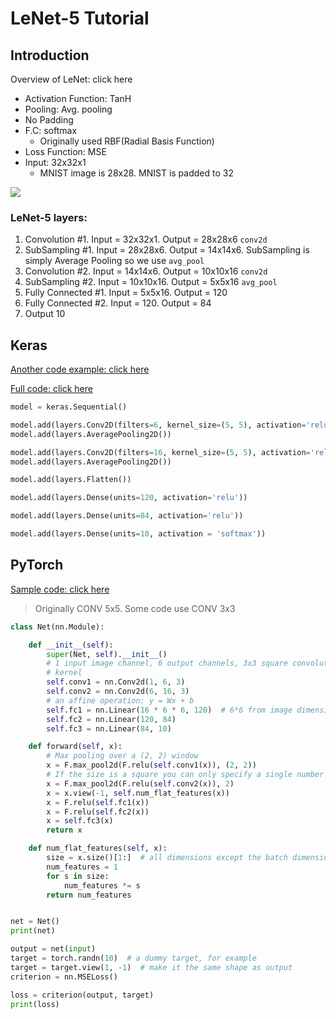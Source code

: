 # LeNet-5 Tutorial

## Introduction

Overview of LeNet: click here

* Activation Function: TanH
* Pooling: Avg. pooling
* No Padding
* F.C: softmax
  * Originally used RBF\(Radial Basis Function\)
* Loss Function: MSE 
* Input: 32x32x1
  * MNIST image is 28x28.  MNIST is padded to 32

![](https://github.com/ykkimhgu/DLIP_doc/tree/3298e5d2a4b6369e5cef7973dd93eef44ca7addf/.gitbook/assets/image%20%28231%29.png)

### LeNet-5 layers: <a id="d723"></a>

1. Convolution \#1. Input = 32x32x1. Output = 28x28x6 `conv2d`
2. SubSampling \#1. Input = 28x28x6. Output = 14x14x6. SubSampling is simply Average Pooling so we use `avg_pool`
3. Convolution \#2. Input = 14x14x6. Output = 10x10x16 `conv2d`
4. SubSampling \#2. Input = 10x10x16. Output = 5x5x16 `avg_pool`
5. Fully Connected \#1. Input = 5x5x16. Output = 120
6. Fully Connected \#2. Input = 120. Output = 84
7. Output 10

## Keras

[Another code example: click here](https://www.pyimagesearch.com/2016/08/01/lenet-convolutional-neural-network-in-python/)

[Full code: click here](https://colab.research.google.com/drive/18FSrS80KtvRW5-bedEQ3HwDKelbNfUSy#scrollTo=5zp3oRg6lP0d)

```python
model = keras.Sequential()

model.add(layers.Conv2D(filters=6, kernel_size=(5, 5), activation='relu', input_shape=(32,32,1)))
model.add(layers.AveragePooling2D())

model.add(layers.Conv2D(filters=16, kernel_size=(5, 5), activation='relu'))
model.add(layers.AveragePooling2D())

model.add(layers.Flatten())

model.add(layers.Dense(units=120, activation='relu'))

model.add(layers.Dense(units=84, activation='relu'))

model.add(layers.Dense(units=10, activation = 'softmax'))
```

## PyTorch

[Sample code: click here](https://pytorch.org/tutorials/beginner/blitz/neural_networks_tutorial.html)

> Originally CONV 5x5. Some code use CONV 3x3

```python
class Net(nn.Module):

    def __init__(self):
        super(Net, self).__init__()
        # 1 input image channel, 6 output channels, 3x3 square convolution
        # kernel
        self.conv1 = nn.Conv2d(1, 6, 3)
        self.conv2 = nn.Conv2d(6, 16, 3)
        # an affine operation: y = Wx + b
        self.fc1 = nn.Linear(16 * 6 * 6, 120)  # 6*6 from image dimension
        self.fc2 = nn.Linear(120, 84)
        self.fc3 = nn.Linear(84, 10)

    def forward(self, x):
        # Max pooling over a (2, 2) window
        x = F.max_pool2d(F.relu(self.conv1(x)), (2, 2))
        # If the size is a square you can only specify a single number
        x = F.max_pool2d(F.relu(self.conv2(x)), 2)
        x = x.view(-1, self.num_flat_features(x))
        x = F.relu(self.fc1(x))
        x = F.relu(self.fc2(x))
        x = self.fc3(x)
        return x

    def num_flat_features(self, x):
        size = x.size()[1:]  # all dimensions except the batch dimension
        num_features = 1
        for s in size:
            num_features *= s
        return num_features


net = Net()
print(net)
```

```python
output = net(input)
target = torch.randn(10)  # a dummy target, for example
target = target.view(1, -1)  # make it the same shape as output
criterion = nn.MSELoss()

loss = criterion(output, target)
print(loss)
```

